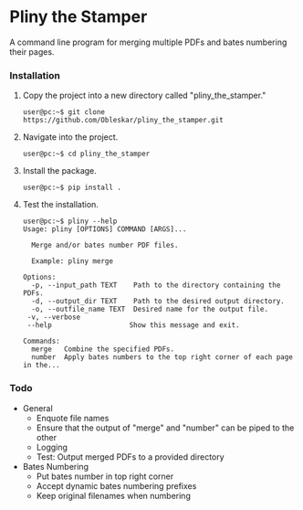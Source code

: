 # Pliny the Stamper
A command line program for merging multiple PDFs and bates numbering their pages.

### Installation
1. Copy the project into a new directory called "pliny_the_stamper."
    ```console
    user@pc:~$ git clone https://github.com/Obleskar/pliny_the_stamper.git
    ```      
2. Navigate into the project.
    ```console
    user@pc:~$ cd pliny_the_stamper
    ```
3. Install the package.
    ```console
    user@pc:~$ pip install .
    ```
4. Test the installation.
    ```console
    user@pc:~$ pliny --help
    Usage: pliny [OPTIONS] COMMAND [ARGS]...
     
      Merge and/or bates number PDF files.
    
      Example: pliny merge
    
    Options:
      -p, --input_path TEXT    Path to the directory containing the PDFs.
      -d, --output_dir TEXT    Path to the desired output directory.
      -o, --outfile_name TEXT  Desired name for the output file.
     -v, --verbose
     --help                   Show this message and exit.

    Commands:
      merge   Combine the specified PDFs.
      number  Apply bates numbers to the top right corner of each page in the...
    ```
### Todo
- General
    - Enquote file names
    - Ensure that the output of "merge" and "number" can be piped to the other
    - Logging
    - Test: Output merged PDFs to a provided directory
- Bates Numbering
    - Put bates number in top right corner
    - Accept dynamic bates numbering prefixes
    - Keep original filenames when numbering
